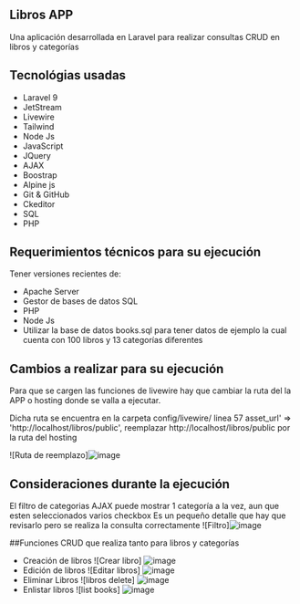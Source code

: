 ## Libros APP
Una aplicación desarrollada en Laravel para realizar consultas CRUD en libros y categorías

## Tecnológias usadas
- Laravel 9
- JetStream
- Livewire
- Tailwind
- Node Js
- JavaScript
- JQuery
- AJAX
- Boostrap
- Alpine js
- Git & GitHub
- Ckeditor
- SQL
- PHP

## Requerimientos técnicos para su ejecución
Tener versiones recientes de:

- Apache Server
- Gestor de bases de datos SQL
- PHP
- Node Js
- Utilizar la base de datos books.sql para tener datos de ejemplo
la cual cuenta con 100 libros y 13 categorías diferentes

## Cambios a realizar para su ejecución
Para que se cargen las funciones de livewire hay que cambiar la ruta del la APP o hosting
donde se valla a ejecutar.

Dicha ruta se encuentra en la carpeta config/livewire/ linea 57 asset_url' => 'http://localhost/libros/public',
reemplazar http://localhost/libros/public por la ruta del hosting


![Ruta de reemplazo]![image](https://user-images.githubusercontent.com/22803577/168735814-f7a057a3-411f-480c-a988-1019f1d9f54a.png)

## Consideraciones durante la ejecución
El filtro de categorias AJAX puede mostrar 1 categoría a la vez, aun que esten seleccionados varios checkbox
Es un pequeño detalle que hay que revisarlo pero se realiza la consulta correctamente 
![Filtro]![image](https://user-images.githubusercontent.com/22803577/168736382-088538dc-d292-43d7-bb5c-8a4bcdf324a1.png)

##Funciones CRUD que realiza tanto para libros y categorías

- Creación de libros
![Crear libro] ![image](https://user-images.githubusercontent.com/22803577/168736750-6594a191-219e-4b26-bca7-3ad4f3212767.png)
- Edición de libros
![Editar libros] ![image](https://user-images.githubusercontent.com/22803577/168736848-f9b59cd7-30bb-4c25-b059-118acf64262b.png)
- Eliminar Libros
![libros delete] ![image](https://user-images.githubusercontent.com/22803577/168736964-021f594f-3e1c-4530-91ae-e30de4379713.png)
- Enlistar libros
![list books] ![image](https://user-images.githubusercontent.com/22803577/168737016-15419c45-9e87-4322-8483-04c3a0e428e0.png)

